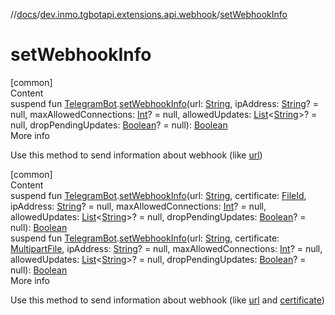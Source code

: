 //[docs](../../index.md)/[dev.inmo.tgbotapi.extensions.api.webhook](index.md)/[setWebhookInfo](set-webhook-info.md)



# setWebhookInfo  
[common]  
Content  
suspend fun [TelegramBot](../dev.inmo.tgbotapi.bot/index.md#%5Bdev.inmo.tgbotapi.bot%2FTelegramBot%2F%2F%2FPointingToDeclaration%2F%5D%2FClasslikes%2F625018081).[setWebhookInfo](set-webhook-info.md)(url: [String](https://kotlinlang.org/api/latest/jvm/stdlib/kotlin/-string/index.html), ipAddress: [String](https://kotlinlang.org/api/latest/jvm/stdlib/kotlin/-string/index.html)? = null, maxAllowedConnections: [Int](https://kotlinlang.org/api/latest/jvm/stdlib/kotlin/-int/index.html)? = null, allowedUpdates: [List](https://kotlinlang.org/api/latest/jvm/stdlib/kotlin.collections/-list/index.html)<[String](https://kotlinlang.org/api/latest/jvm/stdlib/kotlin/-string/index.html)>? = null, dropPendingUpdates: [Boolean](https://kotlinlang.org/api/latest/jvm/stdlib/kotlin/-boolean/index.html)? = null): [Boolean](https://kotlinlang.org/api/latest/jvm/stdlib/kotlin/-boolean/index.html)  
More info  


Use this method to send information about webhook (like [url](set-webhook-info.md))

  


[common]  
Content  
suspend fun [TelegramBot](../dev.inmo.tgbotapi.bot/index.md#%5Bdev.inmo.tgbotapi.bot%2FTelegramBot%2F%2F%2FPointingToDeclaration%2F%5D%2FClasslikes%2F625018081).[setWebhookInfo](set-webhook-info.md)(url: [String](https://kotlinlang.org/api/latest/jvm/stdlib/kotlin/-string/index.html), certificate: [FileId](../dev.inmo.tgbotapi.requests.abstracts/-file-id/index.md), ipAddress: [String](https://kotlinlang.org/api/latest/jvm/stdlib/kotlin/-string/index.html)? = null, maxAllowedConnections: [Int](https://kotlinlang.org/api/latest/jvm/stdlib/kotlin/-int/index.html)? = null, allowedUpdates: [List](https://kotlinlang.org/api/latest/jvm/stdlib/kotlin.collections/-list/index.html)<[String](https://kotlinlang.org/api/latest/jvm/stdlib/kotlin/-string/index.html)>? = null, dropPendingUpdates: [Boolean](https://kotlinlang.org/api/latest/jvm/stdlib/kotlin/-boolean/index.html)? = null): [Boolean](https://kotlinlang.org/api/latest/jvm/stdlib/kotlin/-boolean/index.html)  
suspend fun [TelegramBot](../dev.inmo.tgbotapi.bot/index.md#%5Bdev.inmo.tgbotapi.bot%2FTelegramBot%2F%2F%2FPointingToDeclaration%2F%5D%2FClasslikes%2F625018081).[setWebhookInfo](set-webhook-info.md)(url: [String](https://kotlinlang.org/api/latest/jvm/stdlib/kotlin/-string/index.html), certificate: [MultipartFile](../dev.inmo.tgbotapi.requests.abstracts/-multipart-file/index.md), ipAddress: [String](https://kotlinlang.org/api/latest/jvm/stdlib/kotlin/-string/index.html)? = null, maxAllowedConnections: [Int](https://kotlinlang.org/api/latest/jvm/stdlib/kotlin/-int/index.html)? = null, allowedUpdates: [List](https://kotlinlang.org/api/latest/jvm/stdlib/kotlin.collections/-list/index.html)<[String](https://kotlinlang.org/api/latest/jvm/stdlib/kotlin/-string/index.html)>? = null, dropPendingUpdates: [Boolean](https://kotlinlang.org/api/latest/jvm/stdlib/kotlin/-boolean/index.html)? = null): [Boolean](https://kotlinlang.org/api/latest/jvm/stdlib/kotlin/-boolean/index.html)  
More info  


Use this method to send information about webhook (like [url](set-webhook-info.md) and [certificate](set-webhook-info.md))

  



